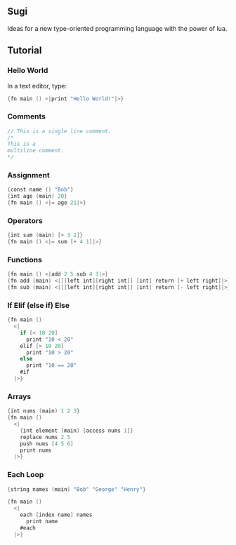 ## Sugi

Ideas for a new type-oriented programming language with the power of lua.

## Tutorial

### Hello World

In a text editor, type: 

```v
{fn main () <|print "Hello World!"|>}
```

### Comments

```v
// This is a single line comment.
/* 
This is a
multiline comment. 
*/  
```

### Assignment

```v
{const name () "Bob"}
{int age (main) 20}
{fn main () <|= age 21|>}
```
### Operators
```v
{int sum (main) [+ 3 2]}
{fn main () <|= sum [+ 4 1]|>}
```
### Functions
```v
{fn main () <|add 2 5 sub 4 3|>}
{fn add (main) <|[[left int][right int]] [int] return [+ left right]|>}
{fn sub (main) <|[[left int][right int]] [int] return [- left right]|>}
```
### If Elif (else if) Else
```v
{fn main () 
  <|
    if [< 10 20]
      print "10 < 20"
    elif [> 10 20]
      print "10 > 20"
    else
      print "10 == 20"
    #if
  |>}
```
### Arrays
```v
{int nums (main) 1 2 3}
{fn main () 
  <| 
    {int element (main) [access nums 1]}
    replace nums 2 5
    push nums [4 5 6]
    print nums
  |>}
```
### Each Loop
```v
{string names (main) "Bob" "George" "Henry"}

{fn main () 
  <|
    each [index name] names
      print name
    #each
  |>}
```
